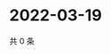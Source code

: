 # 2022-03-19

共 0 条

<!-- BEGIN WEIBO -->
<!-- 最后更新时间 Sat Mar 19 2022 14:14:41 GMT+0800 (China Standard Time) -->

<!-- END WEIBO -->

